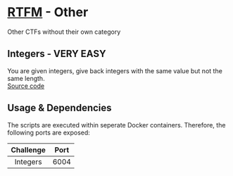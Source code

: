# [RTFM](../README.md) - Other
Other CTFs without their own category


## Integers - VERY EASY

You are given integers, give back integers with the same value but not the same length.\
[Source code](integers/files/challenge.py)

## Usage & Dependencies

The scripts are executed within seperate Docker containers. Therefore, the following ports are exposed:

| Challenge | Port |
|:---------:|:----:|
| Integers  | 6004 |
